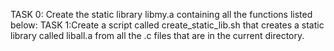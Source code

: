 TASK 0: Create the static library libmy.a containing all the functions listed below:
TASK 1:Create a script called create_static_lib.sh that creates a static library called liball.a from all the .c files that are in the current directory.
